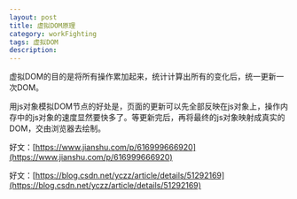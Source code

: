```yaml
---
layout: post
title: 虚拟DOM原理
category: workFighting
tags: 虚拟DOM
description: 
---
```


虚拟DOM的目的是将所有操作累加起来，统计计算出所有的变化后，统一更新一次DOM。

用js对象模拟DOM节点的好处是，页面的更新可以先全部反映在js对象上，操作内存中的js对象的速度显然要快多了。等更新完后，再将最终的js对象映射成真实的DOM，交由浏览器去绘制。

好文：[https://www.jianshu.com/p/616999666920](https://www.jianshu.com/p/616999666920)

好文：[https://blog.csdn.net/yczz/article/details/51292169](https://blog.csdn.net/yczz/article/details/51292169)
